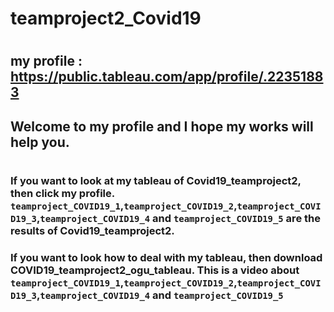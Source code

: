 # teamproject2_Covid19
#
#
#
## my profile : https://public.tableau.com/app/profile/.22351883
## Welcome to my profile and I hope my works will help you.
#
#
#
### If you want to look at my tableau of Covid19_teamproject2, then click my profile. `teamproject_COVID19_1`,`teamproject_COVID19_2`,`teamproject_COVID19_3`,`teamproject_COVID19_4` and `teamproject_COVID19_5` are the results of Covid19_teamproject2.

### If you want to look how to deal with my tableau, then download COVID19_teamproject2_ogu_tableau. This is a video about `teamproject_COVID19_1`,`teamproject_COVID19_2`,`teamproject_COVID19_3`,`teamproject_COVID19_4` and `teamproject_COVID19_5` 
